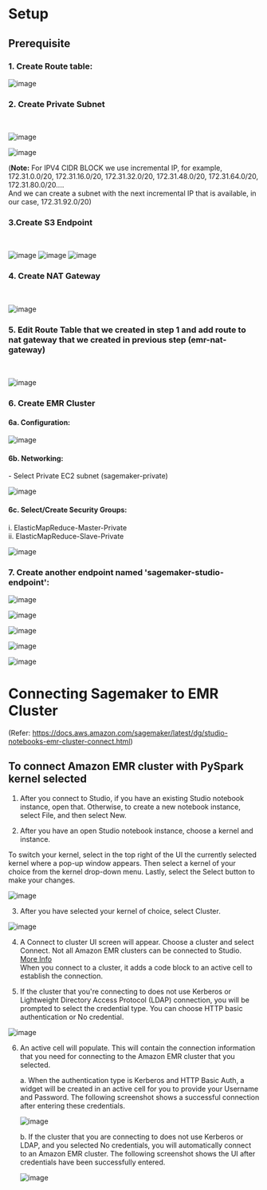 # Setup
## Prerequisite
<h3> 1. Create Route table:</h3>
    
   ![image](https://user-images.githubusercontent.com/30530766/172730975-fd3c8bf0-4436-4ab1-a4cc-c0ad323873f9.png)
    
    
<h3> 2. Create Private Subnet</h3> <br>

   ![image](https://user-images.githubusercontent.com/30530766/172730674-5f374257-4be4-4456-abc1-b7e1fcb63221.png) 
    
   ![image](https://user-images.githubusercontent.com/30530766/172730779-0d8675de-ff6c-447c-9cee-4bab18b09a0c.png)

(<b>Note:</b> For  IPV4 CIDR BLOCK we use incremental IP, for example, 172.31.0.0/20, 172.31.16.0/20, 172.31.32.0/20, 172.31.48.0/20, 172.31.64.0/20, 172.31.80.0/20....<br> And we can create a subnet with the next incremental IP that is available, in our case, 172.31.92.0/20)
<h3> 3.Create S3 Endpoint </h3> <br>

![image](https://user-images.githubusercontent.com/30530766/172734298-87314acd-5f36-4336-9a3a-ee9128d51eee.png)
![image](https://user-images.githubusercontent.com/30530766/172734349-dcfdb8c1-3497-4740-a569-e5e7698596d7.png)
![image](https://user-images.githubusercontent.com/30530766/172734369-0257ca44-1521-4a5b-ad86-7c3f75f2b875.png)

<h3> 4. Create NAT Gateway </h3> <br>
	
![image](https://user-images.githubusercontent.com/30530766/172885800-806e580b-baf1-4ae4-9495-db10eabcb1b6.png)

<!-- ![image](https://user-images.githubusercontent.com/30530766/172885857-b0ce3d9c-6410-4a72-8720-0dfd2236faf4.png) -->

<h3> 5. Edit Route Table that we created in step 1 and add route to nat gateway that we created in previous step (emr-nat-gateway) </h3> <br>

![image](https://user-images.githubusercontent.com/30530766/172920663-4e9beebf-b107-465e-87fb-8df7ab06e8a1.png)

<h3> 6. Create EMR Cluster </h3>
	<h4> 6a. Configuration: </h4>
	
![image](https://user-images.githubusercontent.com/30530766/172920907-17bdc7b7-1952-47ec-9a86-bcdbaebd9ae6.png)

<h4> 6b. Networking: </h4>
- Select Private EC2 subnet (sagemaker-private)
	
![image](https://user-images.githubusercontent.com/30530766/172921345-b30510cd-5dc1-492a-b66f-88874e86ce8a.png)

<h4> 6c. Select/Create Security Groups: </h4>
i. ElasticMapReduce-Master-Private  <br>
ii. ElasticMapReduce-Slave-Private  <br>


![image](https://user-images.githubusercontent.com/30530766/172921584-9fd199ef-53cf-4470-8991-3f9fa68991e8.png)

<h3> 7. Create another endpoint named 'sagemaker-studio-endpoint': </h3>

![image](https://user-images.githubusercontent.com/30530766/172933446-bd9534b7-3c40-4b04-841a-2f5f2e25609f.png)

![image](https://user-images.githubusercontent.com/30530766/172933471-8767328b-bd03-4b80-87bd-c544f34dfc20.png)

![image](https://user-images.githubusercontent.com/30530766/172933502-1ad08e18-b572-4c15-b54b-6c89c4c2faab.png)

![image](https://user-images.githubusercontent.com/30530766/172933551-57c8ea70-12fa-46e2-a17b-16850c29d5bf.png)

![image](https://user-images.githubusercontent.com/30530766/172933574-0505fa72-fd97-4909-917b-c893db499e14.png)




# Connecting Sagemaker to EMR Cluster
(Refer: https://docs.aws.amazon.com/sagemaker/latest/dg/studio-notebooks-emr-cluster-connect.html)

## To connect Amazon EMR cluster with PySpark kernel selected

1. After you connect to Studio, if you have an existing Studio notebook instance, open that. Otherwise, to create a new notebook instance, select File, and then select New.

2. After you have an open Studio notebook instance, choose a kernel and instance.

To switch your kernel, select in the top right of the UI the currently selected kernel where a pop-up window appears. Then select a kernel of your choice from the kernel drop-down menu. Lastly, select the Select button to make your changes.

![image](https://user-images.githubusercontent.com/30530766/172654002-fcfc5f89-e2ef-4319-9728-e317f7d8723f.png)

3. After you have selected your kernel of choice, select Cluster.

![image](https://user-images.githubusercontent.com/30530766/172654090-17afe776-1b52-4c49-9917-41684654f88f.png)


4. A Connect to cluster UI screen will appear. Choose a cluster and select Connect. Not all Amazon EMR clusters can be connected to Studio. [More Info](http://aws.amazon.com/blogs/machine-learning/amazon-sagemaker-studio-notebooks-backed-by-spark-in-amazon-emr/)  
When you connect to a cluster, it adds a code block to an active cell to establish the connection.

5. If the cluster that you're connecting to does not use Kerberos or Lightweight Directory Access Protocol (LDAP) connection, you will be prompted to select the credential type. You can choose HTTP basic authentication or No credential.

![image](https://user-images.githubusercontent.com/30530766/172656395-c1a6ceba-ae89-45b9-92bd-4e35f79e86ec.png)

6. An active cell will populate. This will contain the connection information that you need for connecting to the Amazon EMR cluster that you selected.

    a. When the authentication type is Kerberos and HTTP Basic Auth, a widget will be created in an active cell for you to provide your Username and Password. The following screenshot shows a successful connection after entering these credentials.
    
    ![image](https://user-images.githubusercontent.com/30530766/172656589-44ff2e35-3618-408f-b2e2-d79c2d2d67d3.png)
    
    b. If the cluster that you are connecting to does not use Kerberos or LDAP, and you selected No credentials, you will automatically connect to an Amazon EMR cluster. The following screenshot shows the UI after credentials have been successfully entered.
    
    ![image](https://user-images.githubusercontent.com/30530766/172656697-f39eff09-c50b-4b59-839e-56f70b377eb7.png)

